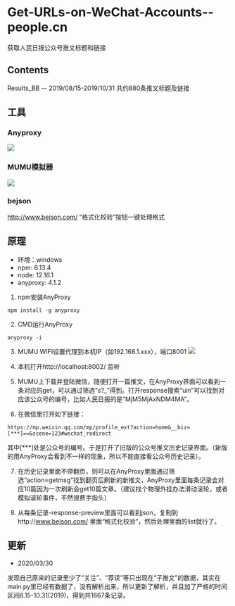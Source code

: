 # Get-URLs-on-WeChat-Accounts--people.cn
获取人民日报公众号推文标题和链接

## Contents
Results_BB -- 2019/08/15-2019/10/31 共约880条推文标题及链接

## 工具
### Anyproxy
![](https://i.imgur.com/tyuccy6.png)

### MUMU模拟器
![](https://i.imgur.com/J5LntK1.png)

### bejson
http://www.bejson.com/
“格式化校验”按钮一键处理格式

## 原理
* 环境：windows
* npm: 6.13.4
* node: 12.16.1
* anyproxy: 4.1.2

1. npm安装AnyProxy
```
npm install -g anyproxy
```

2. CMD运行AnyProxy
```
anyproxy -i
```

3. MUMU WIFI设置代理到本机IP（如192.168.1.xxx），端口8001
![](https://i.imgur.com/m4b6gmG.png)

4. 本机打开http://localhost:8002/ 监听

5. MUMU上下载并登陆微信，随便打开一篇推文，在AnyProxy界面可以看到一条对应的get，可以通过筛选“s?_”得到。打开response搜索“uin”可以找到对应该公众号的编号，比如人民日报的是“MjM5MjAxNDM4MA”。

6. 在微信里打开如下链接：
```
https://mp.weixin.qq.com/mp/profile_ext?action=home&__biz=[***]==&scene=123#wechat_redirect
```
其中[***]处是公众号的编号。于是打开了旧版的公众号推文历史记录界面。（新版的用AnyProxy会看到不一样的现象，所以不能直接看公众号历史记录）。

7. 在历史记录里面不停翻页，则可以在AnyProxy里面通过筛选“action=getmsg”找到翻页后刷新的新推文，AnyProxy里面每条记录会对应10篇因为一次刷新会get10篇文章。（建议找个物理外挂办法滑动滚轮，或者模拟滚轮事件，不然很费手指头）

8. 从每条记录-response-preview里面可以看到json，复制到http://www.bejson.com/ 里面“格式化校验”，然后处理里面的list就行了。

## 更新

* 2020/03/30

发现自己原来的记录里少了“关注”、“荐读”等只出现在“子推文”的数据，其实在main.py里已经有数据了，没有解析出来，所以更新了解析，并且加了严格的时间区间8.15-10.31(2019)，得到共1667条记录。
